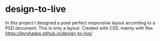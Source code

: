 # design-to-live
In this project I designed a pixel perfect responsive layout according to a PSD document.
This is only a layout. Created with CSS, mainly with flex.
https://levyhadas.github.io/design-to-live/
